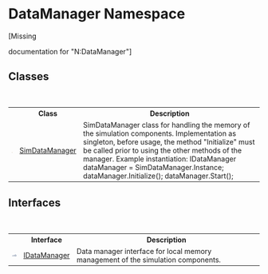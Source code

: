 # DataManager Namespace
 

\[Missing <summary> documentation for "N:DataManager"\]


## Classes
&nbsp;<table><tr><th></th><th>Class</th><th>Description</th></tr><tr><td>![Public class](media/pubclass.gif "Public class")</td><td><a href="c932baac-c60b-aa6f-f5c0-a68d804542cd">SimDataManager</a></td><td>
SimDataManager class for handling the memory of the simulation components. Implementation as singleton, before usage, the method "Initialize" must be called prior to using the other methods of the manager. Example instantiation: IDataManager dataManager = SimDataManager.Instance; dataManager.Initialize(); dataManager.Start();</td></tr></table>

## Interfaces
&nbsp;<table><tr><th></th><th>Interface</th><th>Description</th></tr><tr><td>![Public interface](media/pubinterface.gif "Public interface")</td><td><a href="46cd8405-1684-f638-1174-ea05d804b4a7">IDataManager</a></td><td>
Data manager interface for local memory management of the simulation components.</td></tr></table>&nbsp;
